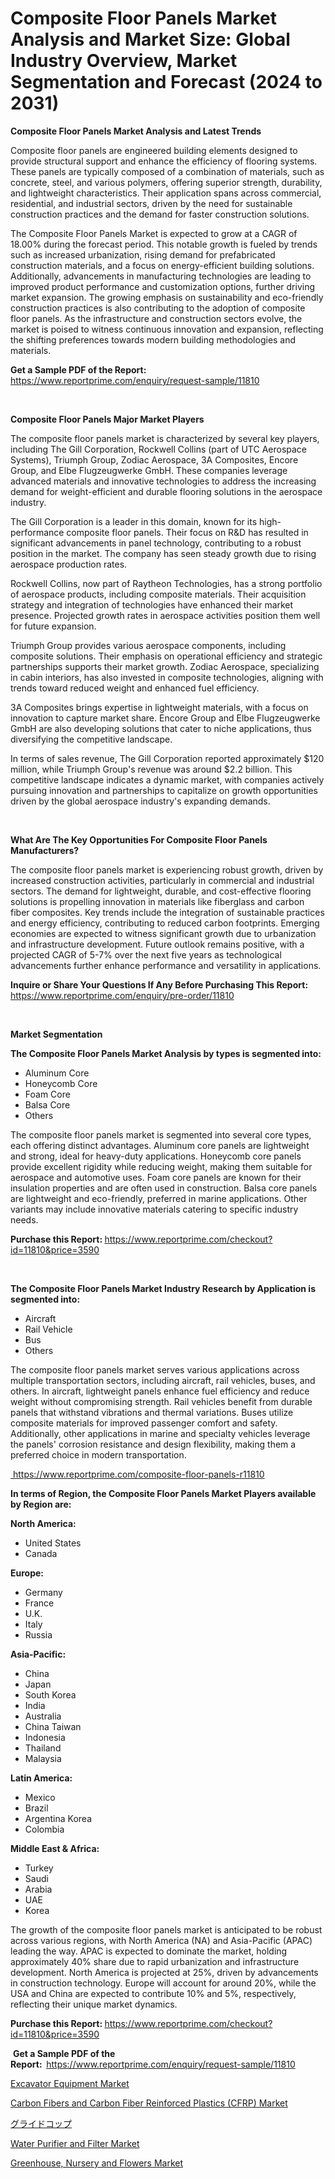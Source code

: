 <p><h1>Composite Floor Panels Market Analysis and Market Size: Global Industry Overview, Market Segmentation and Forecast (2024 to 2031)</h1></p><p><strong>Composite Floor Panels Market Analysis and Latest Trends</strong></p>
<p><p>Composite floor panels are engineered building elements designed to provide structural support and enhance the efficiency of flooring systems. These panels are typically composed of a combination of materials, such as concrete, steel, and various polymers, offering superior strength, durability, and lightweight characteristics. Their application spans across commercial, residential, and industrial sectors, driven by the need for sustainable construction practices and the demand for faster construction solutions.</p><p>The Composite Floor Panels Market is expected to grow at a CAGR of 18.00% during the forecast period. This notable growth is fueled by trends such as increased urbanization, rising demand for prefabricated construction materials, and a focus on energy-efficient building solutions. Additionally, advancements in manufacturing technologies are leading to improved product performance and customization options, further driving market expansion. The growing emphasis on sustainability and eco-friendly construction practices is also contributing to the adoption of composite floor panels. As the infrastructure and construction sectors evolve, the market is poised to witness continuous innovation and expansion, reflecting the shifting preferences towards modern building methodologies and materials.</p></p>
<p><strong>Get a Sample PDF of the Report:&nbsp;</strong> <a href="https://www.reportprime.com/enquiry/request-sample/11810">https://www.reportprime.com/enquiry/request-sample/11810</a></p>
<p>&nbsp;</p>
<p><strong>Composite Floor Panels Major Market Players</strong></p>
<p><p>The composite floor panels market is characterized by several key players, including The Gill Corporation, Rockwell Collins (part of UTC Aerospace Systems), Triumph Group, Zodiac Aerospace, 3A Composites, Encore Group, and Elbe Flugzeugwerke GmbH. These companies leverage advanced materials and innovative technologies to address the increasing demand for weight-efficient and durable flooring solutions in the aerospace industry.</p><p>The Gill Corporation is a leader in this domain, known for its high-performance composite floor panels. Their focus on R&D has resulted in significant advancements in panel technology, contributing to a robust position in the market. The company has seen steady growth due to rising aerospace production rates.</p><p>Rockwell Collins, now part of Raytheon Technologies, has a strong portfolio of aerospace products, including composite materials. Their acquisition strategy and integration of technologies have enhanced their market presence. Projected growth rates in aerospace activities position them well for future expansion.</p><p>Triumph Group provides various aerospace components, including composite solutions. Their emphasis on operational efficiency and strategic partnerships supports their market growth. Zodiac Aerospace, specializing in cabin interiors, has also invested in composite technologies, aligning with trends toward reduced weight and enhanced fuel efficiency.</p><p>3A Composites brings expertise in lightweight materials, with a focus on innovation to capture market share. Encore Group and Elbe Flugzeugwerke GmbH are also developing solutions that cater to niche applications, thus diversifying the competitive landscape.</p><p>In terms of sales revenue, The Gill Corporation reported approximately $120 million, while Triumph Group's revenue was around $2.2 billion. This competitive landscape indicates a dynamic market, with companies actively pursuing innovation and partnerships to capitalize on growth opportunities driven by the global aerospace industry's expanding demands.</p></p>
<p>&nbsp;</p>
<p><strong>What Are The Key Opportunities For Composite Floor Panels Manufacturers?</strong></p>
<p><p>The composite floor panels market is experiencing robust growth, driven by increased construction activities, particularly in commercial and industrial sectors. The demand for lightweight, durable, and cost-effective flooring solutions is propelling innovation in materials like fiberglass and carbon fiber composites. Key trends include the integration of sustainable practices and energy efficiency, contributing to reduced carbon footprints. Emerging economies are expected to witness significant growth due to urbanization and infrastructure development. Future outlook remains positive, with a projected CAGR of 5-7% over the next five years as technological advancements further enhance performance and versatility in applications.</p></p>
<p><strong>Inquire or Share Your Questions If Any Before Purchasing This Report:</strong> <a href="https://www.reportprime.com/enquiry/pre-order/11810">https://www.reportprime.com/enquiry/pre-order/11810</a></p>
<p>&nbsp;</p>
<p><strong>Market Segmentation</strong></p>
<p><strong>The Composite Floor Panels Market Analysis by types is segmented into:</strong></p>
<p><ul><li>Aluminum Core</li><li>Honeycomb Core</li><li>Foam Core</li><li>Balsa Core</li><li>Others</li></ul></p>
<p><p>The composite floor panels market is segmented into several core types, each offering distinct advantages. Aluminum core panels are lightweight and strong, ideal for heavy-duty applications. Honeycomb core panels provide excellent rigidity while reducing weight, making them suitable for aerospace and automotive uses. Foam core panels are known for their insulation properties and are often used in construction. Balsa core panels are lightweight and eco-friendly, preferred in marine applications. Other variants may include innovative materials catering to specific industry needs.</p></p>
<p><strong>Purchase this Report:&nbsp;</strong><a href="https://www.reportprime.com/checkout?id=11810&price=3590">https://www.reportprime.com/checkout?id=11810&price=3590</a></p>
<p>&nbsp;</p>
<p><strong>The Composite Floor Panels Market Industry Research by Application is segmented into:</strong></p>
<p><ul><li>Aircraft</li><li>Rail Vehicle</li><li>Bus</li><li>Others</li></ul></p>
<p><p>The composite floor panels market serves various applications across multiple transportation sectors, including aircraft, rail vehicles, buses, and others. In aircraft, lightweight panels enhance fuel efficiency and reduce weight without compromising strength. Rail vehicles benefit from durable panels that withstand vibrations and thermal variations. Buses utilize composite materials for improved passenger comfort and safety. Additionally, other applications in marine and specialty vehicles leverage the panels' corrosion resistance and design flexibility, making them a preferred choice in modern transportation.</p></p>
<p><a href="https://www.reportprime.com/composite-floor-panels-r11810">&nbsp;https://www.reportprime.com/composite-floor-panels-r11810</a></p>
<p><strong>In terms of Region, the Composite Floor Panels Market Players available by Region are:</strong></p>
<p>
    <p> <strong> North America: </strong>
        <ul>
            <li>United States</li>
            <li>Canada</li>
        </ul>
        </p> 
    <p> <strong> Europe: </strong>
        <ul>
            <li>Germany</li>
            <li>France</li>
            <li>U.K.</li>
            <li>Italy</li>
            <li>Russia</li>
        </ul>
        </p> 
    <p> <strong> Asia-Pacific: </strong>
        <ul>
            <li>China</li>
            <li>Japan</li>
            <li>South Korea</li>
            <li>India</li>
            <li>Australia</li>
            <li>China Taiwan</li>
            <li>Indonesia</li>
            <li>Thailand</li>
            <li>Malaysia</li>
        </ul>
        </p> 
    <p> <strong> Latin America: </strong>
        <ul>
            <li>Mexico</li>
            <li>Brazil</li>
            <li>Argentina Korea</li>
            <li>Colombia</li>
        </ul>
        </p> 
    <p> <strong> Middle East & Africa: </strong>
        <ul>
            <li>Turkey</li>
            <li>Saudi</li>
            <li>Arabia</li>
            <li>UAE</li>
            <li>Korea</li>
        </ul>
    </p>
    </p>
<p><p>The growth of the composite floor panels market is anticipated to be robust across various regions, with North America (NA) and Asia-Pacific (APAC) leading the way. APAC is expected to dominate the market, holding approximately 40% share due to rapid urbanization and infrastructure development. North America is projected at 25%, driven by advancements in construction technology. Europe will account for around 20%, while the USA and China are expected to contribute 10% and 5%, respectively, reflecting their unique market dynamics.</p></p>
<p><strong>Purchase this Report: </strong><a href="https://www.reportprime.com/checkout?id=11810&price=3590">https://www.reportprime.com/checkout?id=11810&price=3590</a></p>
<p>&nbsp;<strong>Get a Sample PDF of the Report:&nbsp;&nbsp;</strong><a href="https://www.reportprime.com/enquiry/request-sample/11810">https://www.reportprime.com/enquiry/request-sample/11810</a></p>
<p><strong></strong></p>
<p><p><a href="https://medium.com/@ivethfonsecal57/global-excavator-equipment-market-share-and-growth-opportunities-and-market-size-growing-with-a-199283d58ec2">Excavator Equipment Market</a></p><p><a href="https://issuu.com/reportprime-2/docs/carbon-fibers-and-carbon-fiber-rein_9fbaf8a8149755">Carbon Fibers and Carbon Fiber Reinforced Plastics (CFRP) Market</a></p><p><a href="https://medium.com/@vidarogahn/%E3%82%B0%E3%83%A9%E3%82%A4%E3%83%89%E3%82%B3%E3%83%83%E3%83%97%E5%B8%82%E5%A0%B4%E3%81%AE%E9%9D%A9%E5%91%BD-2024%E5%B9%B4-2031%E5%B9%B4-%E6%AC%A1%E3%81%AE10%E5%B9%B4%E3%82%92%E5%BD%A2%E4%BD%9C%E3%82%8B%E5%B8%82%E5%A0%B4%E3%83%88%E3%83%AC%E3%83%B3%E3%83%89-8542cbe43986">グライドコップ</a></p><p><a href="https://medium.com/@ivethfonsecal57/water-purifier-and-filter-market-research-report-market-forecast-and-growth-prospects-with-a-5489f57a4884">Water Purifier and Filter Market</a></p><p><a href="https://issuu.com/reportprime-2/docs/greenhouse-nursery-and-flowers-mark_56f2e0de1ca579">Greenhouse, Nursery and Flowers Market</a></p></p>